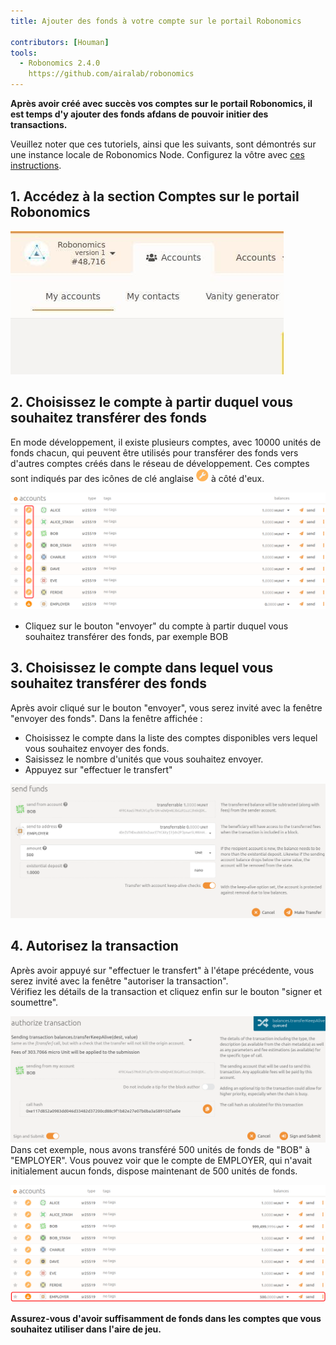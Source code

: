 ```yaml
---
title: Ajouter des fonds à votre compte sur le portail Robonomics

contributors: [Houman]
tools:   
  - Robonomics 2.4.0
    https://github.com/airalab/robonomics
---
```


**Après avoir créé avec succès vos comptes sur le portail Robonomics, il est temps d'y ajouter des fonds afdans de pouvoir initier des transactions.**

<robo-wiki-note type="warning" title="Dev Node">

Veuillez noter que ces tutoriels, ainsi que les suivants, sont démontrés sur une instance locale de Robonomics Node. Configurez la vôtre avec [ces instructions](/docs/run-dev-node).

</robo-wiki-note>

## 1. Accédez à la section Comptes sur le portail Robonomics 

![Accounts](../images/creating-an-account/portal-top-left.jpg "Accounts")

## 2. Choisissez le compte à partir duquel vous souhaitez transférer des fonds

En mode développement, il existe plusieurs comptes, avec 10000 unités de fonds chacun, qui peuvent être utilisés pour transférer des fonds vers d'autres comptes créés dans le réseau de développement. Ces comptes sont indiqués par des icônes de clé anglaise <img alt="wrench sign" src="../images/adding-funds/wrench.png" width="20" /> à côté d'eux.

![Accounts-for-sending](../images/adding-funds/accounts-for-sending.svg "Accounts-for-sending")

- Cliquez sur le bouton "envoyer" du compte à partir duquel vous souhaitez transférer des fonds, par exemple BOB

## 3. Choisissez le compte dans lequel vous souhaitez transférer des fonds
Après avoir cliqué sur le bouton "envoyer", vous serez invité avec la fenêtre "envoyer des fonds". Dans la fenêtre affichée :

- Choisissez le compte dans la liste des comptes disponibles vers lequel vous souhaitez envoyer des fonds.
- Saisissez le nombre d'unités que vous souhaitez envoyer.
- Appuyez sur "effectuer le transfert"

![Transfer-Funds](../images/adding-funds/send-funds.png "Transfer-Funds")

## 4. Autorisez la transaction

Après avoir appuyé sur "effectuer le transfert" à l'étape précédente, vous serez invité avec la fenêtre "autoriser la transaction".<br/>
Vérifiez les détails de la transaction et cliquez enfin sur le bouton "signer et soumettre".

![sign-transaction](../images/adding-funds/sign-transaction.png "sign-transaction")
Dans cet exemple, nous avons transféré 500 unités de fonds de "BOB" à "EMPLOYER". Vous pouvez voir que le compte de EMPLOYER, qui n'avait initialement aucun fonds, dispose maintenant de 500 unités de fonds.

![funds-added](../images/adding-funds/funds-added.svg "funds-added")

**Assurez-vous d'avoir suffisamment de fonds dans les comptes que vous souhaitez utiliser dans l'aire de jeu.**